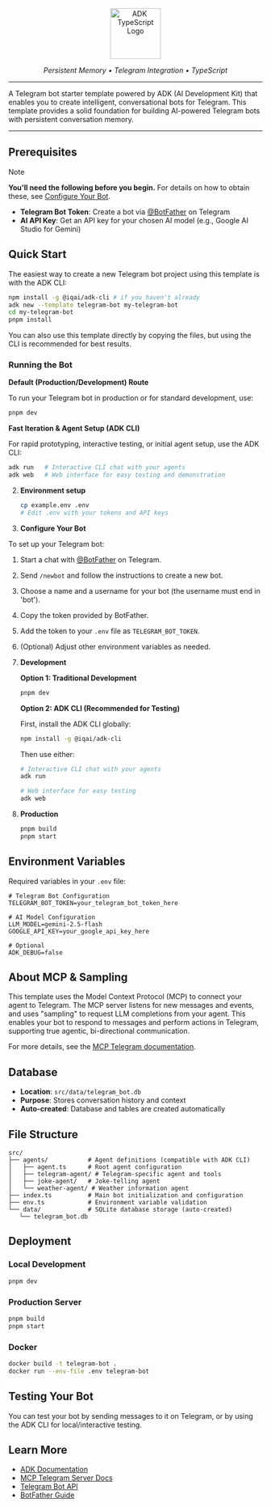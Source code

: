
<div align="center">

<img src="https://files.catbox.moe/vumztw.png" alt="ADK TypeScript Logo" width="100" />

_Persistent Memory • Telegram Integration • TypeScript_

---

</div>


A Telegram bot starter template powered by ADK (AI Development Kit) that enables you to create intelligent, conversational bots for Telegram. This template provides a solid foundation for building AI-powered Telegram bots with persistent conversation memory.

---




## Prerequisites


> [!note]
> **You'll need the following before you begin.** For details on how to obtain these, see [Configure Your Bot](#3-configure-your-bot).

- **Telegram Bot Token**: Create a bot via [@BotFather](https://t.me/botfather) on Telegram
- **AI API Key**: Get an API key for your chosen AI model (e.g., Google AI Studio for Gemini)

## Quick Start


The easiest way to create a new Telegram bot project using this template is with the ADK CLI:

```bash
npm install -g @iqai/adk-cli # if you haven't already
adk new --template telegram-bot my-telegram-bot
cd my-telegram-bot
pnpm install
```

You can also use this template directly by copying the files, but using the CLI is recommended for best results.

### Running the Bot

**Default (Production/Development) Route**

To run your Telegram bot in production or for standard development, use:
```bash
pnpm dev
```

**Fast Iteration & Agent Setup (ADK CLI)**

For rapid prototyping, interactive testing, or initial agent setup, use the ADK CLI:
```bash
adk run   # Interactive CLI chat with your agents
adk web   # Web interface for easy testing and demonstration
```

2. **Environment setup**
   ```bash
   cp example.env .env
   # Edit .env with your tokens and API keys
   ```


3. **Configure Your Bot**

To set up your Telegram bot:

1. Start a chat with [@BotFather](https://t.me/botfather) on Telegram.
2. Send `/newbot` and follow the instructions to create a new bot.
3. Choose a name and a username for your bot (the username must end in 'bot').
4. Copy the token provided by BotFather.
5. Add the token to your `.env` file as `TELEGRAM_BOT_TOKEN`.
6. (Optional) Adjust other environment variables as needed.

4. **Development**
   
   **Option 1: Traditional Development**
   ```bash
   pnpm dev
   ```
   
   **Option 2: ADK CLI (Recommended for Testing)**
   
   First, install the ADK CLI globally:
   ```bash
   npm install -g @iqai/adk-cli
   ```
   
   Then use either:
   ```bash
   # Interactive CLI chat with your agents
   adk run
   
   # Web interface for easy testing
   adk web
   ```

5. **Production**
   ```bash
   pnpm build
   pnpm start
   ```


## Environment Variables

Required variables in your `.env` file:

```env
# Telegram Bot Configuration
TELEGRAM_BOT_TOKEN=your_telegram_bot_token_here

# AI Model Configuration
LLM_MODEL=gemini-2.5-flash
GOOGLE_API_KEY=your_google_api_key_here

# Optional
ADK_DEBUG=false
```

## About MCP & Sampling

This template uses the Model Context Protocol (MCP) to connect your agent to Telegram. The MCP server listens for new messages and events, and uses "sampling" to request LLM completions from your agent. This enables your bot to respond to messages and perform actions in Telegram, supporting true agentic, bi-directional communication.

For more details, see the [MCP Telegram documentation](https://adk.iqai.com/docs/mcp-servers/telegram).




## Database

- **Location**: `src/data/telegram_bot.db`
- **Purpose**: Stores conversation history and context
- **Auto-created**: Database and tables are created automatically



## File Structure

```
src/
├── agents/           # Agent definitions (compatible with ADK CLI)
│   ├── agent.ts      # Root agent configuration
│   ├── telegram-agent/ # Telegram-specific agent and tools
│   ├── joke-agent/   # Joke-telling agent
│   └── weather-agent/ # Weather information agent
├── index.ts          # Main bot initialization and configuration
├── env.ts            # Environment variable validation
└── data/             # SQLite database storage (auto-created)
   └── telegram_bot.db
```


## Deployment

### Local Development
```bash
pnpm dev
```

### Production Server
```bash
pnpm build
pnpm start
```

### Docker
```bash
docker build -t telegram-bot .
docker run --env-file .env telegram-bot
```


## Testing Your Bot

You can test your bot by sending messages to it on Telegram, or by using the ADK CLI for local/interactive testing.


## Learn More

- [ADK Documentation](https://adk.iqai.com)
- [MCP Telegram Server Docs](https://adk.iqai.com/docs/mcp-servers/telegram)
- [Telegram Bot API](https://core.telegram.org/bots/api)
- [BotFather Guide](https://core.telegram.org/bots#6-botfather)
